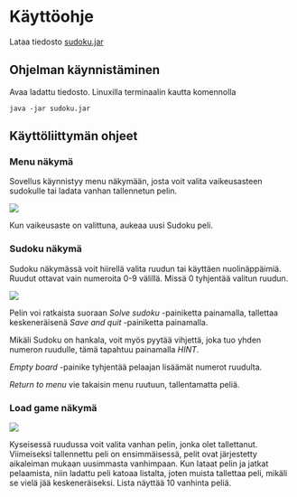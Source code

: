 # Käyttöohje

Lataa tiedosto [sudoku.jar](https://github.com/sebazai/ot-harjoitustyo/releases/download/3.0/sudoku.jar)

## Ohjelman käynnistäminen

Avaa ladattu tiedosto. Linuxilla terminaalin kautta komennolla
```
java -jar sudoku.jar
```

## Käyttöliittymän ohjeet

### Menu näkymä
Sovellus käynnistyy menu näkymään, josta voit valita vaikeusasteen sudokulle tai ladata vanhan tallennetun pelin.

<img src="https://github.com/sebazai/ot-harjoitustyo/blob/master/documentation/kuvat/menu.png">

Kun vaikeusaste on valittuna, aukeaa uusi Sudoku peli.

### Sudoku näkymä

Sudoku näkymässä voit hiirellä valita ruudun tai käyttäen nuolinäppäimiä. Ruudut ottavat vain numeroita 0-9 välillä. Missä 0 tyhjentää valitun ruudun.

<img src ="https://github.com/sebazai/ot-harjoitustyo/blob/master/documentation/kuvat/sudoku.png">

Pelin voi ratkaista suoraan _Solve sudoku_ -painiketta painamalla, tallettaa keskeneräisenä _Save and quit_ -painiketta painamalla.

Mikäli Sudoku on hankala, voit myös pyytää vihjettä, joka tuo yhden numeron ruudulle, tämä tapahtuu painamalla _HINT_.

_Empty board_ -painike tyhjentää pelaajan lisäämät numerot ruudulta.

_Return to menu_ vie takaisin menu ruutuun, tallentamatta peliä.

### Load game näkymä

<img src="https://github.com/sebazai/ot-harjoitustyo/blob/master/documentation/kuvat/loadscreen.png">

Kyseisessä ruudussa voit valita vanhan pelin, jonka olet tallettanut. Viimeiseksi tallennettu peli on ensimmäisessä, pelit ovat järjestetty aikaleiman mukaan uusimmasta vanhimpaan. 
Kun lataat pelin ja jatkat pelaamista, niin ladattu peli katoaa listalta, joten muista tallettaa peli, mikäli se vielä jää keskeneräiseksi.
Lista näyttää 10 vanhinta peliä.

